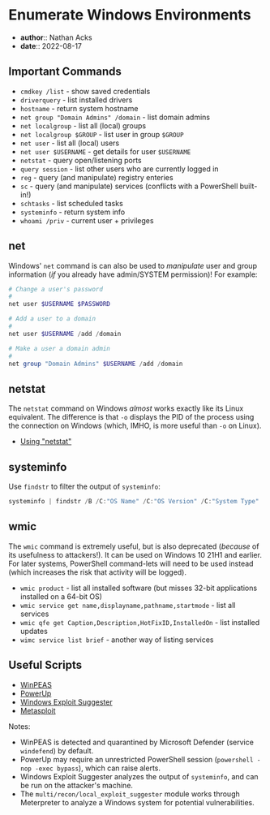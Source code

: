 # Enumerate Windows Environments

* **author**:: Nathan Acks
* **date**:: 2022-08-17

## Important Commands

* `cmdkey /list` - show saved credentials
* `driverquery` - list installed drivers
* `hostname` - return system hostname
* `net group "Domain Admins" /domain` - list domain admins
* `net localgroup` - list all (local) groups
* `net localgroup $GROUP` - list user in group `$GROUP`
* `net user` - list all (local) users
* `net user $USERNAME` - get details for user `$USERNAME`
* `netstat` - query open/listening ports
* `query session` - list other users who are currently logged in
* `reg` - query (and manipulate) registry enteries
* `sc` - query (and manipulate) services (conflicts with a PowerShell built-in!)
* `schtasks` - list scheduled tasks
* `systeminfo` - return system info
* `whoami /priv` - current user + privileges

## net

Windows' `net` command is can also be used to *manipulate* user and group information (*if* you already have admin/SYSTEM permission)! For example:

```powershell
# Change a user's password
#
net user $USERNAME $PASSWORD

# Add a user to a domain
#
net user $USERNAME /add /domain

# Make a user a domain admin
#
net group "Domain Admins" $USERNAME /add /domain
```

## netstat

The `netstat` command on Windows *almost* works exactly like its Linux equivalent. The difference is that `-o` displays the PID of the process using the connection on Windows (which, IMHO, is more useful than `-o` on Linux).

* [Using "netstat"](netstat.md)

## systeminfo

Use `findstr` to filter the output of `systeminfo`:

```powershell
systeminfo | findstr /B /C:"OS Name" /C:"OS Version" /C:"System Type"
```

## wmic

The `wmic` command is extremely useful, but is also deprecated (*because* of its usefulness to attackers!). It can be used on Windows 10 21H1 and earlier. For later systems, PowerShell command-lets will need to be used instead (which increases the risk that activity will be logged).

* `wmic product` - list all installed software (but misses 32-bit applications installed on a 64-bit OS)
* `wmic service get name,displayname,pathname,startmode` - list all services
* `wmic qfe get Caption,Description,HotFixID,InstalledOn` - list installed updates
* `wimc service list brief` - another way of listing services

## Useful Scripts

* [WinPEAS](https://github.com/carlospolop/PEASS-ng/tree/master/winPEAS)
* [PowerUp](https://github.com/PowerShellMafia/PowerSploit/tree/master/Privesc)
* [Windows Exploit Suggester](https://github.com/AonCyberLabs/Windows-Exploit-Suggester)
* [Metasploit](metasploit.md)

Notes:

* WinPEAS is detected and quarantined by Microsoft Defender (service `windefend`) by default.
* PowerUp may require an unrestricted PowerShell session (`powershell -nop -exec bypass`), which can raise alerts.
* Windows Exploit Suggester analyzes the output of `systeminfo`, and can be run on the attacker's machine.
* The `multi/recon/local_exploit_suggester` module works through Meterpreter to analyze a Windows system for potential vulnerabilities.
